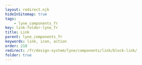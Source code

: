 ```yaml
---
layout: redirect.njk
hideInSitemap: true
tags: 
    - lyne_components_fr
key: link-folder-lyne_fr
title: Link
parent: lyne_components_fr
keywords: link, icon, action
order: 210
redirect: /fr/design-system/lyne/components/link/block-link/
folder: true
---
```

